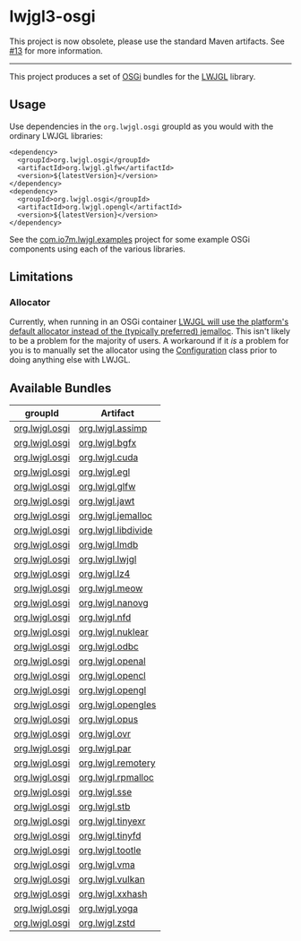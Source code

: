 lwjgl3-osgi
===

This project is now obsolete, please use the standard Maven artifacts. See [#13](https://github.com/LWJGL/lwjgl3-osgi/issues/13) for more information.

---

This project produces a set of [OSGi](https://www.osgi.org) bundles for
the [LWJGL](https://lwjgl.org) library.

## Usage

Use dependencies in the `org.lwjgl.osgi` groupId as you would with
the ordinary LWJGL libraries:

```
<dependency>
  <groupId>org.lwjgl.osgi</groupId>
  <artifactId>org.lwjgl.glfw</artifactId>
  <version>${latestVersion}</version>
</dependency>
<dependency>
  <groupId>org.lwjgl.osgi</groupId>
  <artifactId>org.lwjgl.opengl</artifactId>
  <version>${latestVersion}</version>
</dependency>
```

See the [com.io7m.lwjgl.examples](https://github.com/io7m/com.io7m.lwjgl.examples) project
for some example OSGi components using each of the various libraries.

## Limitations

### Allocator

Currently, when running in an OSGi container [LWJGL will use the
platform's default allocator instead of the (typically preferred)
jemalloc](https://github.com/LWJGL/lwjgl3-osgi/issues/10#issuecomment-450435669).
This isn't likely to be a problem for the
majority of users. A workaround if it _is_ a
problem for you is to manually set the allocator using the
[Configuration](https://javadoc.lwjgl.org/org/lwjgl/system/Configuration.html)
class prior to doing anything else with LWJGL.

## Available Bundles

| groupId | Artifact |
|---------|----------|
| [org.lwjgl.osgi](http://search.maven.org/#search%7Cga%7C1%7Cg%3A%22org.lwjgl.osgi%22) | [org.lwjgl.assimp](http://search.maven.org/#artifactdetails%7Corg.lwjgl.osgi%7Corg.lwjgl.assimp%7C3.2.1.1%7Cjar) |
| [org.lwjgl.osgi](http://search.maven.org/#search%7Cga%7C1%7Cg%3A%22org.lwjgl.osgi%22) | [org.lwjgl.bgfx](http://search.maven.org/#artifactdetails%7Corg.lwjgl.osgi%7Corg.lwjgl.bgfx%7C3.2.1.1%7Cjar) |
| [org.lwjgl.osgi](http://search.maven.org/#search%7Cga%7C1%7Cg%3A%22org.lwjgl.osgi%22) | [org.lwjgl.cuda](http://search.maven.org/#artifactdetails%7Corg.lwjgl.osgi%7Corg.lwjgl.cuda%7C3.2.1.1%7Cjar) |
| [org.lwjgl.osgi](http://search.maven.org/#search%7Cga%7C1%7Cg%3A%22org.lwjgl.osgi%22) | [org.lwjgl.egl](http://search.maven.org/#artifactdetails%7Corg.lwjgl.osgi%7Corg.lwjgl.egl%7C3.2.1.1%7Cjar) |
| [org.lwjgl.osgi](http://search.maven.org/#search%7Cga%7C1%7Cg%3A%22org.lwjgl.osgi%22) | [org.lwjgl.glfw](http://search.maven.org/#artifactdetails%7Corg.lwjgl.osgi%7Corg.lwjgl.glfw%7C3.2.1.1%7Cjar) |
| [org.lwjgl.osgi](http://search.maven.org/#search%7Cga%7C1%7Cg%3A%22org.lwjgl.osgi%22) | [org.lwjgl.jawt](http://search.maven.org/#artifactdetails%7Corg.lwjgl.osgi%7Corg.lwjgl.jawt%7C3.2.1.1%7Cjar) |
| [org.lwjgl.osgi](http://search.maven.org/#search%7Cga%7C1%7Cg%3A%22org.lwjgl.osgi%22) | [org.lwjgl.jemalloc](http://search.maven.org/#artifactdetails%7Corg.lwjgl.osgi%7Corg.lwjgl.jemalloc%7C3.2.1.1%7Cjar) |
| [org.lwjgl.osgi](http://search.maven.org/#search%7Cga%7C1%7Cg%3A%22org.lwjgl.osgi%22) | [org.lwjgl.libdivide](http://search.maven.org/#artifactdetails%7Corg.lwjgl.osgi%7Corg.lwjgl.libdivide%7C3.2.1.1%7Cjar) |
| [org.lwjgl.osgi](http://search.maven.org/#search%7Cga%7C1%7Cg%3A%22org.lwjgl.osgi%22) | [org.lwjgl.lmdb](http://search.maven.org/#artifactdetails%7Corg.lwjgl.osgi%7Corg.lwjgl.lmdb%7C3.2.1.1%7Cjar) |
| [org.lwjgl.osgi](http://search.maven.org/#search%7Cga%7C1%7Cg%3A%22org.lwjgl.osgi%22) | [org.lwjgl.lwjgl](http://search.maven.org/#artifactdetails%7Corg.lwjgl.osgi%7Corg.lwjgl.lwjgl%7C3.2.1.1%7Cjar) |
| [org.lwjgl.osgi](http://search.maven.org/#search%7Cga%7C1%7Cg%3A%22org.lwjgl.osgi%22) | [org.lwjgl.lz4](http://search.maven.org/#artifactdetails%7Corg.lwjgl.osgi%7Corg.lwjgl.lz4%7C3.2.1.1%7Cjar) |
| [org.lwjgl.osgi](http://search.maven.org/#search%7Cga%7C1%7Cg%3A%22org.lwjgl.osgi%22) | [org.lwjgl.meow](http://search.maven.org/#artifactdetails%7Corg.lwjgl.osgi%7Corg.lwjgl.meow%7C3.2.1.1%7Cjar) |
| [org.lwjgl.osgi](http://search.maven.org/#search%7Cga%7C1%7Cg%3A%22org.lwjgl.osgi%22) | [org.lwjgl.nanovg](http://search.maven.org/#artifactdetails%7Corg.lwjgl.osgi%7Corg.lwjgl.nanovg%7C3.2.1.1%7Cjar) |
| [org.lwjgl.osgi](http://search.maven.org/#search%7Cga%7C1%7Cg%3A%22org.lwjgl.osgi%22) | [org.lwjgl.nfd](http://search.maven.org/#artifactdetails%7Corg.lwjgl.osgi%7Corg.lwjgl.nfd%7C3.2.1.1%7Cjar) |
| [org.lwjgl.osgi](http://search.maven.org/#search%7Cga%7C1%7Cg%3A%22org.lwjgl.osgi%22) | [org.lwjgl.nuklear](http://search.maven.org/#artifactdetails%7Corg.lwjgl.osgi%7Corg.lwjgl.nuklear%7C3.2.1.1%7Cjar) |
| [org.lwjgl.osgi](http://search.maven.org/#search%7Cga%7C1%7Cg%3A%22org.lwjgl.osgi%22) | [org.lwjgl.odbc](http://search.maven.org/#artifactdetails%7Corg.lwjgl.osgi%7Corg.lwjgl.odbc%7C3.2.1.1%7Cjar) |
| [org.lwjgl.osgi](http://search.maven.org/#search%7Cga%7C1%7Cg%3A%22org.lwjgl.osgi%22) | [org.lwjgl.openal](http://search.maven.org/#artifactdetails%7Corg.lwjgl.osgi%7Corg.lwjgl.openal%7C3.2.1.1%7Cjar) |
| [org.lwjgl.osgi](http://search.maven.org/#search%7Cga%7C1%7Cg%3A%22org.lwjgl.osgi%22) | [org.lwjgl.opencl](http://search.maven.org/#artifactdetails%7Corg.lwjgl.osgi%7Corg.lwjgl.opencl%7C3.2.1.1%7Cjar) |
| [org.lwjgl.osgi](http://search.maven.org/#search%7Cga%7C1%7Cg%3A%22org.lwjgl.osgi%22) | [org.lwjgl.opengl](http://search.maven.org/#artifactdetails%7Corg.lwjgl.osgi%7Corg.lwjgl.opengl%7C3.2.1.1%7Cjar) |
| [org.lwjgl.osgi](http://search.maven.org/#search%7Cga%7C1%7Cg%3A%22org.lwjgl.osgi%22) | [org.lwjgl.opengles](http://search.maven.org/#artifactdetails%7Corg.lwjgl.osgi%7Corg.lwjgl.opengles%7C3.2.1.1%7Cjar) |
| [org.lwjgl.osgi](http://search.maven.org/#search%7Cga%7C1%7Cg%3A%22org.lwjgl.osgi%22) | [org.lwjgl.opus](http://search.maven.org/#artifactdetails%7Corg.lwjgl.osgi%7Corg.lwjgl.opus%7C3.2.1.1%7Cjar) |
| [org.lwjgl.osgi](http://search.maven.org/#search%7Cga%7C1%7Cg%3A%22org.lwjgl.osgi%22) | [org.lwjgl.ovr](http://search.maven.org/#artifactdetails%7Corg.lwjgl.osgi%7Corg.lwjgl.ovr%7C3.2.1.1%7Cjar) |
| [org.lwjgl.osgi](http://search.maven.org/#search%7Cga%7C1%7Cg%3A%22org.lwjgl.osgi%22) | [org.lwjgl.par](http://search.maven.org/#artifactdetails%7Corg.lwjgl.osgi%7Corg.lwjgl.par%7C3.2.1.1%7Cjar) |
| [org.lwjgl.osgi](http://search.maven.org/#search%7Cga%7C1%7Cg%3A%22org.lwjgl.osgi%22) | [org.lwjgl.remotery](http://search.maven.org/#artifactdetails%7Corg.lwjgl.osgi%7Corg.lwjgl.remotery%7C3.2.1.1%7Cjar) |
| [org.lwjgl.osgi](http://search.maven.org/#search%7Cga%7C1%7Cg%3A%22org.lwjgl.osgi%22) | [org.lwjgl.rpmalloc](http://search.maven.org/#artifactdetails%7Corg.lwjgl.osgi%7Corg.lwjgl.rpmalloc%7C3.2.1.1%7Cjar) |
| [org.lwjgl.osgi](http://search.maven.org/#search%7Cga%7C1%7Cg%3A%22org.lwjgl.osgi%22) | [org.lwjgl.sse](http://search.maven.org/#artifactdetails%7Corg.lwjgl.osgi%7Corg.lwjgl.sse%7C3.2.1.1%7Cjar) |
| [org.lwjgl.osgi](http://search.maven.org/#search%7Cga%7C1%7Cg%3A%22org.lwjgl.osgi%22) | [org.lwjgl.stb](http://search.maven.org/#artifactdetails%7Corg.lwjgl.osgi%7Corg.lwjgl.stb%7C3.2.1.1%7Cjar) |
| [org.lwjgl.osgi](http://search.maven.org/#search%7Cga%7C1%7Cg%3A%22org.lwjgl.osgi%22) | [org.lwjgl.tinyexr](http://search.maven.org/#artifactdetails%7Corg.lwjgl.osgi%7Corg.lwjgl.tinyexr%7C3.2.1.1%7Cjar) |
| [org.lwjgl.osgi](http://search.maven.org/#search%7Cga%7C1%7Cg%3A%22org.lwjgl.osgi%22) | [org.lwjgl.tinyfd](http://search.maven.org/#artifactdetails%7Corg.lwjgl.osgi%7Corg.lwjgl.tinyfd%7C3.2.1.1%7Cjar) |
| [org.lwjgl.osgi](http://search.maven.org/#search%7Cga%7C1%7Cg%3A%22org.lwjgl.osgi%22) | [org.lwjgl.tootle](http://search.maven.org/#artifactdetails%7Corg.lwjgl.osgi%7Corg.lwjgl.tootle%7C3.2.1.1%7Cjar) |
| [org.lwjgl.osgi](http://search.maven.org/#search%7Cga%7C1%7Cg%3A%22org.lwjgl.osgi%22) | [org.lwjgl.vma](http://search.maven.org/#artifactdetails%7Corg.lwjgl.osgi%7Corg.lwjgl.vma%7C3.2.1.1%7Cjar) |
| [org.lwjgl.osgi](http://search.maven.org/#search%7Cga%7C1%7Cg%3A%22org.lwjgl.osgi%22) | [org.lwjgl.vulkan](http://search.maven.org/#artifactdetails%7Corg.lwjgl.osgi%7Corg.lwjgl.vulkan%7C3.2.1.1%7Cjar) |
| [org.lwjgl.osgi](http://search.maven.org/#search%7Cga%7C1%7Cg%3A%22org.lwjgl.osgi%22) | [org.lwjgl.xxhash](http://search.maven.org/#artifactdetails%7Corg.lwjgl.osgi%7Corg.lwjgl.xxhash%7C3.2.1.1%7Cjar) |
| [org.lwjgl.osgi](http://search.maven.org/#search%7Cga%7C1%7Cg%3A%22org.lwjgl.osgi%22) | [org.lwjgl.yoga](http://search.maven.org/#artifactdetails%7Corg.lwjgl.osgi%7Corg.lwjgl.yoga%7C3.2.1.1%7Cjar) |
| [org.lwjgl.osgi](http://search.maven.org/#search%7Cga%7C1%7Cg%3A%22org.lwjgl.osgi%22) | [org.lwjgl.zstd](http://search.maven.org/#artifactdetails%7Corg.lwjgl.osgi%7Corg.lwjgl.zstd%7C3.2.1.1%7Cjar) |

